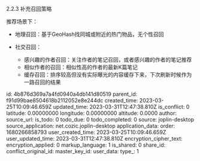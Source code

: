 2.2.3 补充召回策略

推荐场景下：

* 地理召回：基于GeoHash找同城或附近的热门物品，无个性召回
* 社交召回：

  * 感兴趣的作者召回：关注作者的笔记召回，或者感兴趣的作者的笔记推荐
  * 相似作者的召回：相似性高的作者的最新K篇笔记
  * 缓存召回：排序较高但没有实际曝光的内容缓存下来，下次刷新时候作为一路召回的结果


id: 4b876d369a7a4fd0940a4db141d80519
parent_id: f91d99bae8504618b2112052e8e244dc
created_time: 2023-03-25T10:09:46.659Z
updated_time: 2023-03-31T12:47:38.810Z
is_conflict: 0
latitude: 0.00000000
longitude: 0.00000000
altitude: 0.0000
author: 
source_url: 
is_todo: 0
todo_due: 0
todo_completed: 0
source: joplin-desktop
source_application: net.cozic.joplin-desktop
application_data: 
order: 1680266858793
user_created_time: 2023-03-25T10:09:46.659Z
user_updated_time: 2023-03-31T12:47:38.810Z
encryption_cipher_text: 
encryption_applied: 0
markup_language: 1
is_shared: 0
share_id: 
conflict_original_id: 
master_key_id: 
user_data: 
type_: 1